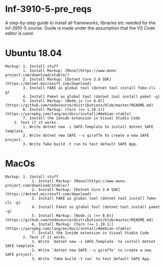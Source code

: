 # Inf-3910-5-pre_reqs

A step-by-step guide to install all frameworks, libraries etc needed for the inf-3910-5 course.
Guide is made under the assumption that the VS Code editor is used.

# Ubuntu 18.04
    Markup: 1. Install stuff
            1. Install Markup: [Mono](https://www.mono-project.com/download/stable/) 
            2. Install Markup: [Dotnet Core 3.0 SDK](https://dotnet.microsoft.com/download)
            3. Install FAKE as global tool (dotnet tool install fake-cli -g)
            4. Install Paket as global tool (dotnet tool install paket -g)
            5. Install Markup: [Node.js (>= 8.0)](https://github.com/nodesource/distributions/blob/master/README.md)
            6. Install Markup: [Yarn (>= 1.10.1)](https://yarnpkg.com/lang/en/docs/install/#debian-stable) 
            7. Install the Ionide extension in Visual Studio Code
        2. Test if it works.
            1. Write dotnet new -i SAFE.Template to install dotnet SAFE template.
            2. Write dotnet new SAFE --s giraffe to create a new SAFE project.
            3. Write fake build -t run to test default SAFE App.


# MacOs
    Markup: 1. Install stuff
                1. Install Markup: [Mono](https://www.mono-project.com/download/stable/) 
                2. Install Markup: [Dotnet Core 3.0 SDK](https://dotnet.microsoft.com/download)
                3. Install FAKE as global tool (dotnet tool install fake-cli -g)
                4. Install Paket as global tool (dotnet tool install paket -g)
                5. Install Markup: [Node.js (>= 8.0)](https://github.com/nodesource/distributions/blob/master/README.md)
                6. Install Markup: [Yarn (>= 1.10.1)](https://yarnpkg.com/lang/en/docs/install/#debian-stable) 
                7. Install the Ionide extension in Visual Studio Code
            2. Test if it works.
                1. Write `dotnet new -i SAFE.Template` to install dotnet SAFE template.
                2. Write `dotnet new SAFE --s giraffe` to create a new SAFE project.
                3. Write `fake build -t run` to test default SAFE App.

